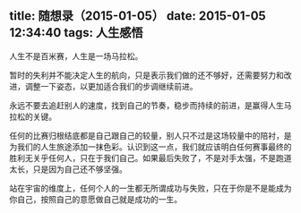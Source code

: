 title: 随想录（2015-01-05）
date: 2015-01-05 12:34:40
tags: 人生感悟
---
人生不是百米赛，人生是一场马拉松。

暂时的失利并不能决定人生的航向，只是表示我们做的还不够好，还需要努力和改进，调整一下姿态，以更加适合我们的步调继续前进。

永远不要去追赶别人的速度，找到自己的节奏，稳步而持续的前进，是赢得人生马拉松的关键。

任何的比赛归根结底都是自己跟自己的较量，别人只不过是这场较量中的陪衬，是为我们的人生旅途添加一抹色彩。认识到这一点，我们就应该明白任何赛事最终的胜利无关乎任何人，只在于我们自己。如果最后失败了，不是对手太强，不是跑道太长，只是因为自己还不够坚强。

站在宇宙的维度上，任何个人的一生都无所谓成功与失败，只在于你是不是能成为你自己，按照自己的意愿做自己就是成功的一生。
